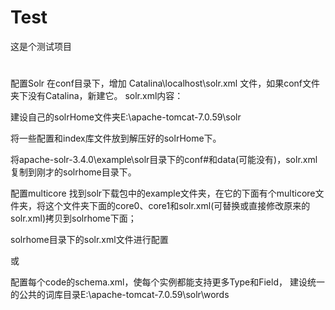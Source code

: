 ﻿# Test
这是个测试项目
#


配置Solr
在conf目录下，增加 Catalina\localhost\solr.xml 文件，如果conf文件夹下没有Catalina，新建它。
solr.xml内容：
<Context docBase="E:\apache-tomcat-7.0.59\webapps\solr.war" debug="0" crossContext="true" >
    <Environment name="solr/home" type="java.lang.String" value="E:\apache-tomcat-7.0.59\solr" override="true" />
</Context>


建设自己的solrHome文件夹E:\apache-tomcat-7.0.59\solr


将一些配置和index库文件放到解压好的solrHome下。

将apache-solr-3.4.0\example\solr目录下的conf#和data(可能没有)，solr.xml复制到刚才的solrhome目录下。

配置multicore
找到solr下载包中的example文件夹，在它的下面有个multicore文件夹，将这个文件夹下面的core0、core1和solr.xml(可替换或直接修改原来的solr.xml)拷贝到solrhome下面；

solrhome目录下的solr.xml文件进行配置
<!-- <cores adminPath="/admin/cores">  
   <core name="core0" instanceDir="core0" />  
   <core name="core1" instanceDir="core1" />  
</cores> -->
或
<!-- <cores adminPath="/admin/cores">
  <core name="core0" instanceDir="core0">
    <property name="dataDir" value="/data/core0" />
  </core>
  <core name="core1" instanceDir="core1" >
    <property name="dataDir" value="/data/core1" />
  </core>
</cores> -->

配置每个code的schema.xml，使每个实例都能支持更多Type和Field，
建设统一的公共的词库目录E:\apache-tomcat-7.0.59\solr\words
